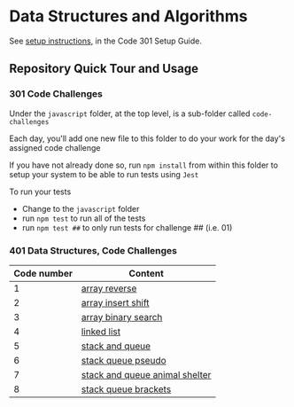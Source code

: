 # Data Structures and Algorithms

See [setup instructions](https://codefellows.github.io/setup-guide/code-301/3-code-challenges), in the Code 301 Setup Guide.

## Repository Quick Tour and Usage

### 301 Code Challenges

Under the `javascript` folder, at the top level, is a sub-folder called `code-challenges`

Each day, you'll add one new file to this folder to do your work for the day's assigned code challenge

If you have not already done so, run `npm install` from within this folder to setup your system to be able to run tests using `Jest`

To run your tests

- Change to the `javascript` folder
- run `npm test` to run all of the tests
- run `npm test ##` to only run tests for challenge ## (i.e. 01)

### 401 Data Structures, Code Challenges

|Code number |  Content |
| ------------ | -------------|
| 1  | [array reverse](./python/code_challenges/array-reverse/README.md)|
| 2  | [array insert shift](./python/code_challenges/array-insert-shift/README.md)|
| 3  | [array binary search](./python/code_challenges/array-binary-search/README.md)|
| 4  | [linked list](./python/code_challenges/linked_list/README.md)|
| 5  | [stack and queue](./python/code_challenges/stack_and_queue/README.md)|
| 6  | [stack queue pseudo](./python/code_challenges/stack_queue_pseudo/README.md)|
| 7  | [stack and queue animal shelter](./python/code_challenges/stack_queue_animal_shelter/README.md)|
| 8  | [stack queue brackets](./python/code_challenges/stack_queue_brackets/README.md)|
